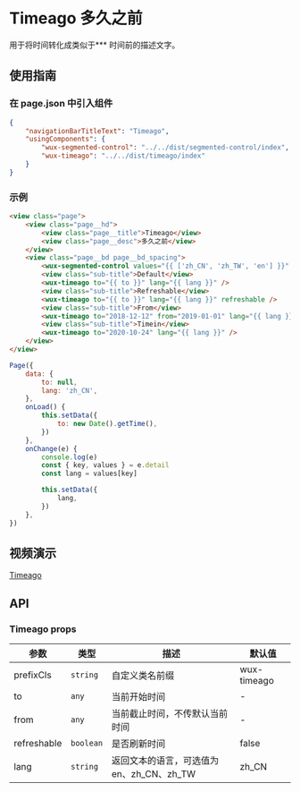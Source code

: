 # Timeago 多久之前

用于将时间转化成类似于*** 时间前的描述文字。

## 使用指南

### 在 page.json 中引入组件

```json
{
    "navigationBarTitleText": "Timeago",
    "usingComponents": {
        "wux-segmented-control": "../../dist/segmented-control/index",
        "wux-timeago": "../../dist/timeago/index"
    }
}
```

### 示例

```html
<view class="page">
    <view class="page__hd">
        <view class="page__title">Timeago</view>
        <view class="page__desc">多久之前</view>
    </view>
    <view class="page__bd page__bd_spacing">
        <wux-segmented-control values="{{ ['zh_CN', 'zh_TW', 'en'] }}" bind:change="onChange" />
        <view class="sub-title">Default</view>
        <wux-timeago to="{{ to }}" lang="{{ lang }}" />
        <view class="sub-title">Refreshable</view>
        <wux-timeago to="{{ to }}" lang="{{ lang }}" refreshable />
        <view class="sub-title">From</view>
        <wux-timeago to="2018-12-12" from="2019-01-01" lang="{{ lang }}" />
        <view class="sub-title">Timein</view>
        <wux-timeago to="2020-10-24" lang="{{ lang }}" />
    </view>
</view>
```

```js
Page({
    data: {
        to: null,
        lang: 'zh_CN',
    },
    onLoad() {
        this.setData({
            to: new Date().getTime(),
        })
    },
    onChange(e) {
        console.log(e)
        const { key, values } = e.detail
        const lang = values[key]

        this.setData({
            lang,
        })
    },
})
```

## 视频演示

[Timeago](./_media/timeago.mp4 ':include :type=iframe width=375px height=667px')

## API

### Timeago props

| 参数 | 类型 | 描述 | 默认值 |
| --- | --- | --- | --- |
| prefixCls | <code>string</code> | 自定义类名前缀 | wux-timeago |
| to | <code>any</code> | 当前开始时间 | - |
| from | <code>any</code> | 当前截止时间，不传默认当前时间 | - |
| refreshable | <code>boolean</code> | 是否刷新时间 | false |
| lang | <code>string</code> | 返回文本的语言，可选值为 en、zh_CN、zh_TW | zh_CN |